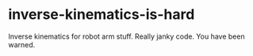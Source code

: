 # inverse-kinematics-is-hard

Inverse kinematics for robot arm stuff. Really janky code. You have been warned.
